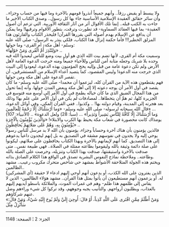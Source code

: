 ------------------------------------------------------------------------

ولا يبسط أو يقبض رزقاً.. وأنهم جميعاً أنذروا قومهم بالآخرة وما فيها من
حساب وجزاء.. وأن سائر حقائق العقيدة الإسلامية الأساسية جاء بها كل رسول..
وصدق الكتاب الأخير ما جاءت به الكتب قبله.. إنما تلك الأقوال أثر من آثار
الثقافة الأوربية. التي تزعم أن أصول العقيدة- بما فيها العقائد السماوية-
قد تطورت وترقت، بتطور الأقوام وترقيها! وما يمكن أن يدافع عن الإسلام بهدم
أصوله التي يقررها القرآن! فليحذر الكتاب والقارئون هذا المزلق الخطير!!!
فأما حكمة إنزال هذا الكتاب، فلكي ينذر به الرسول- صلى الله عليه وسلم- أهل
مكة- أم القرى- وما حولها:  
«وَلِتُنْذِرَ أُمَّ الْقُرى وَمَنْ حَوْلَها» ..  
وسميت مكة أم القرى، لأنها تضم بيت الله الذي هو أول بيت وضع للناس ليعبدوا
الله فيه وحده بلا شريك وجعله مثابة أمن للناس وللأحياء جميعاً ومنه خرجت
الدعوة العامة لأهل الأرض ولم تكن دعوة عامة من قبل وإليه يحج المؤمنون
بهذه الدعوة، ليعودوا إلى البيت الذي خرجت منه الدعوة! وليس المقصود، كما
يتصيد أعداء الإسلام من المستشرقين، أن تقصر الدعوة على أهل مكة ومن
حولها.  
فهم يقتطعون هذه الآية من القرآن كله، ليزعموا أن محمدا- صلى الله عليه
وسلم- ما كان يقصد في أول الأمر أن يوجه دعوته إلا إلى أهل مكة وبعض المدن
حولها. وأنه إنما تحول من هذا المجال الضيق الذي ما كان خياله يطمح في أول
الأمر إلى أوسع منه فتوسع في الجزيرة كلها، ثم همَّ أن يتخطاها.. لمصادفات لم
يكن في أول الأمر على علم بها! وذلك بعد هجرته إلى المدينة، وقيام دولته
بها! .. وكذبوا.. ففي القرآن المكي، وفي أوائل الدعوة، قال الله سبحانه
لرسوله- صلى الله عليه وسلم- «وَما أَرْسَلْناكَ إِلَّا رَحْمَةً لِلْعالَمِينَ» ...  
(الأنبياء: 107) .. «وَما أَرْسَلْناكَ إِلَّا كَافَّةً لِلنَّاسِ بَشِيراً وَنَذِيراً» ... (سبأ:
28) ولعل الدعوة يومذاك كانت محصورة في شعاب مكة يحيط بها الكرب والابتلاء!
«وَالَّذِينَ يُؤْمِنُونَ بِالْآخِرَةِ يُؤْمِنُونَ بِهِ، وَهُمْ عَلى صَلاتِهِمْ يُحافِظُونَ» ..  
فالذين يؤمنون بأن هناك آخرة وحساباً وجزاء، يؤمنون بأن الله لا بد مرسل
للناس رسولاً يوحي إليه ولا يجدون في نفوسهم مشقة في التصديق به بل إنهم
ليجدون داعياً يدعوهم إلى هذا التصديق. كما أنهم لإيمانهم بالآخرة وبهذا
الكتاب يحافظون على صلاتهم، ليكونوا على صلة دائمة وثيقة بالله وليقوموا
بطاعته ممثلة في الصلاة.. فهي طبيعة نفس.. متى صدقت بالآخرة واستيقنتها،
صدقت بهذا الكتاب وتنزيله، وحرصت على الصلة بالله وطاعته.. وملاحظة نماذج
النفوس البشرية تصدق في الواقع هذا الكلام الصادق بذاته.  
ويختم هذه الجولة المتلاحقة الأشواط بمشهد حي شاخص متحرك مكروب رعيب.. مشهد
الظالمين..  
(أي المشركين) الذين يفترون على الله الكذب، أو يدعون أنهم أوحي إليهم
ادعاء لا حقيقة له. أو يزعمون أنهم مستطيعون أن يأتوا بمثل هذا القرآن..
مشهد هؤلاء الظالمين- الذين لا يقاس إلى ظلمهم هذا ظلم- وهم في غمرات
الموت، والملائكة باسطو أيديهم إليهم بالعذاب، ويطلبون أرواحهم. والتأنيب
يجبه وجوههم، وقد تركوا كل شيء وراءهم وضل عنهم شركاؤهم.  
«وَمَنْ أَظْلَمُ مِمَّنِ افْتَرى عَلَى اللَّهِ كَذِباً، أَوْ قالَ: أُوحِيَ إِلَيَّ وَلَمْ يُوحَ إِلَيْهِ شَيْءٌ،
وَمَنْ قالَ: سَأُنْزِلُ مِثْلَ

------------------------------------------------------------------------

الجزء: 2 ¦ الصفحة: 1148
